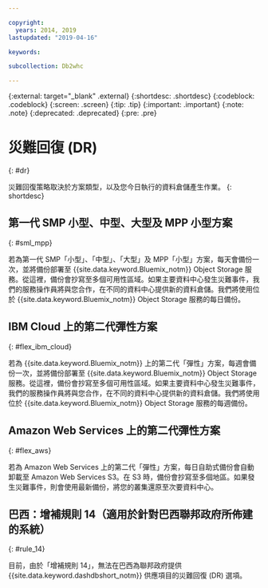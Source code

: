 ```yaml
---

copyright:
  years: 2014, 2019
lastupdated: "2019-04-16"

keywords:

subcollection: Db2whc

---
```


<!-- Attribute definitions --> 
{:external: target="_blank" .external}
{:shortdesc: .shortdesc}
{:codeblock: .codeblock}
{:screen: .screen}
{:tip: .tip}
{:important: .important}
{:note: .note}
{:deprecated: .deprecated}
{:pre: .pre}

# 災難回復 (DR)
{: #dr}

<!-- If your data warehouse instance is deployed in a data center that suffers a significant data center outage with an expected downtime of more than 8 hours, you will be sent a request to allow service operators to fail over your instance to another data center before disaster recovery actions can begin.
{: shortdesc}

A Db2 backup of your database is done every day, except for the Flex plan where a Db2 backup is done every 7 days and a snapshot backup is done daily. Daily backups are stored in the IBM Cloud Object Storage service from which it is replicated to multiple availability zones. If something should happen to your primary data center, our service operators will work with you to stand up your recovered database in a secondary data center. -->

災難回復策略取決於方案類型，以及您今日執行的資料倉儲產生作業。
{: shortdesc}

## 第一代 SMP 小型、中型、大型及 MPP 小型方案
{: #sml_mpp}

若為第一代 SMP「小型」、「中型」、「大型」及 MPP「小型」方案，每天會備份一次，並將備份部署至 {{site.data.keyword.Bluemix_notm}} Object Storage 服務。從這裡，備份會抄寫至多個可用性區域。如果主要資料中心發生災難事件，我們的服務操作員將與您合作，在不同的資料中心提供新的資料倉儲。我們將使用位於 {{site.data.keyword.Bluemix_notm}} Object Storage 服務的每日備份。

## IBM Cloud 上的第二代彈性方案
{: #flex_ibm_cloud}

若為 {{site.data.keyword.Bluemix_notm}} 上的第二代「彈性」方案，每週會備份一次，並將備份部署至 {{site.data.keyword.Bluemix_notm}} Object Storage 服務。從這裡，備份會抄寫至多個可用性區域。如果主要資料中心發生災難事件，我們的服務操作員將與您合作，在不同的資料中心提供新的資料倉儲。我們將使用位於 {{site.data.keyword.Bluemix_notm}} Object Storage 服務的每週備份。

## Amazon Web Services 上的第二代彈性方案
{: #flex_aws}

若為 Amazon Web Services 上的第二代「彈性」方案，每日自助式備份會自動卸載至 Amazon Web Services S3。在 S3 時，備份會抄寫至多個地區。如果發生災難事件，則會使用最新備份，將您的叢集還原至次要資料中心。

## **巴西：增補規則 14**（適用於針對巴西聯邦政府所佈建的系統）
{: #rule_14}

目前，由於「增補規則 14」，無法在巴西為聯邦政府提供 {{site.data.keyword.dashdbshort_notm}} 供應項目的災難回復 (DR) 選項。

